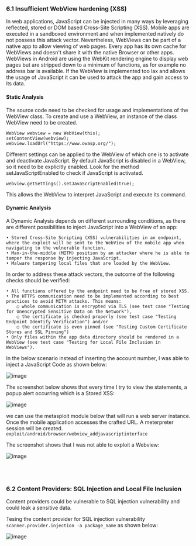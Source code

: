 ### 6.1 Insufficient WebView hardening (XSS)

In web applications, JavaScript can be injected in many ways by leveraging reflected, stored or DOM based Cross-Site Scripting (XSS). Mobile apps are executed in a sandboxed environment and when implemented natively do not possess this attack vector. Nevertheless, WebViews can be part of a native app to allow viewing of web pages. Every app has its own cache for WebViews and doesn't share it with the native Browser or other apps. WebViews in Android are using the WebKit rendering engine to display web pages but are stripped down to a minimum of functions, as for example no address bar is available. If the WebView is implemented too lax and allows the usage of JavaScript it can be used to attack the app and gain access to its data.

#### Static Analysis

The source code need to be checked for usage and implementations of the WebView class. To create and use a WebView, an instance of the class WebView need to be created.

```
WebView webview = new WebView(this);
setContentView(webview);
webview.loadUrl("https://www.owasp.org/");
```

Different settings can be applied to the WebView of which one is to activate and deactivate JavaScript. By default JavaScript is disabled in a WebView, so it need to be explicitly enabled. Look for the method setJavaScriptEnabled to check if JavaScript is activated.
	
  ```webview.getSettings().setJavaScriptEnabled(true);```

This allows the WebView to interpret JavaScript and execute its command.

#### Dynamic Analysis

A Dynamic Analysis depends on different surrounding conditions, as there are different possibilities to inject JavaScript into a WebView of an app:

	• Stored Cross-Site Scripting (XSS) vulnerabilities in an endpoint, where the exploit will be sent to the WebView of the mobile app when navigating to the vulnerable function.
	• Man-in-the-middle (MITM) position by an attacker where he is able to tamper the response by injecting JavaScript.
	• Malware tampering local files that are loaded by the WebView.

In order to address these attack vectors, the outcome of the following checks should be verified:

	• All functions offered by the endpoint need to be free of stored XSS.
	• The HTTPS communication need to be implemented according to best practices to avoid MITM attacks. This means:
		○ whole communication is encrypted via TLS (see test case "Testing for Unencrypted Sensitive Data on the Network"),
		○ the certificate is checked properly (see test case "Testing Endpoint Identify Verification") and/or
		○ the certificate is even pinned (see "Testing Custom Certificate Stores and SSL Pinning")
	• Only files within the app data directory should be rendered in a WebView (see test case "Testing for Local File Inclusion in WebViews").

In the below scenario instead of inserting the account number, I was able to inject a JavaScript Code as shown below:

![image](https://user-images.githubusercontent.com/48615614/204341612-864fc3d2-339e-4404-a2cc-8335d2560acc.png)

The screenshot below shows that every time I try to view the statements, a popup alert occurring which is a Stored XSS: 

![image](https://user-images.githubusercontent.com/48615614/204341661-b5e96481-1303-4abf-bd2e-45e6d71e263e.png)

we can use the metasploit module below that will run a web server instance. Once the mobile application accesses the crafted URL. A meterpreter session will be created. 
`exploit/android/browser/webview_addjavascriptinterface`

The  screenshot shows that I was not able to exploit a Webview:

![image](https://user-images.githubusercontent.com/48615614/204341823-372907e9-e0ef-4b88-8c5e-683bc7479f2b.png)


<br><br>


### 6.2 Content Providers: SQL Injection and Local File Inclusion

Content providers could be vulnerable to SQL injection vulnerability and could leak a sensitive data.

Tesing the content provider for SQL injection vulnerability `scanner.provider.injection -a package_name` as shown below:

![image](https://user-images.githubusercontent.com/48615614/204342108-f811e4b3-b278-418c-9a62-ce0fe7b4291b.png)


<br><br>









